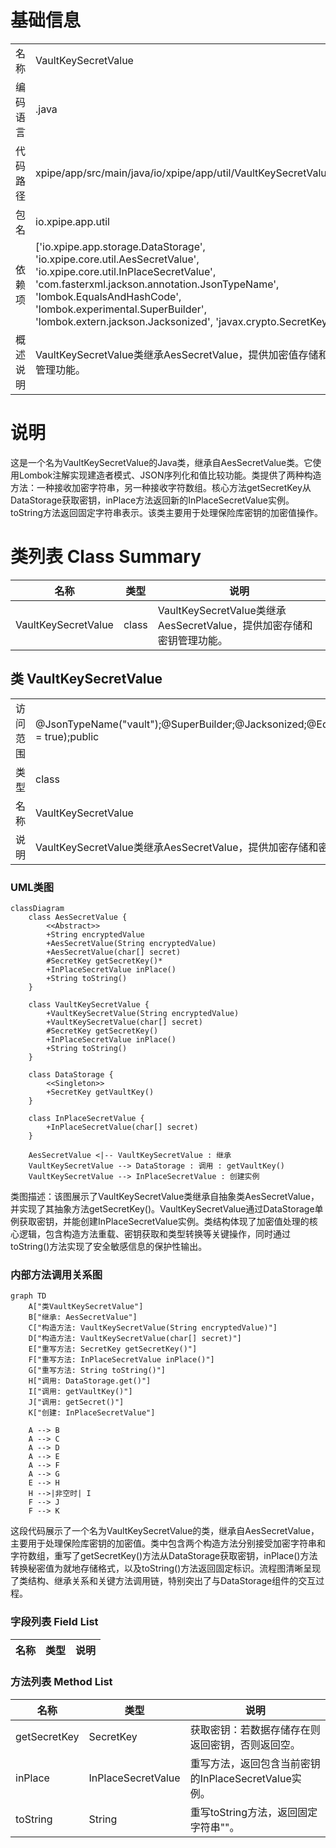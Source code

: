 # 基础信息

|      |      |
|------|------|
| 名称 | VaultKeySecretValue |
| 编码语言 | .java |
| 代码路径 | xpipe/app/src/main/java/io/xpipe/app/util/VaultKeySecretValue.java |
| 包名 | io.xpipe.app.util |
| 依赖项 | ['io.xpipe.app.storage.DataStorage', 'io.xpipe.core.util.AesSecretValue', 'io.xpipe.core.util.InPlaceSecretValue', 'com.fasterxml.jackson.annotation.JsonTypeName', 'lombok.EqualsAndHashCode', 'lombok.experimental.SuperBuilder', 'lombok.extern.jackson.Jacksonized', 'javax.crypto.SecretKey'] |
| 概述说明 | VaultKeySecretValue类继承AesSecretValue，提供加密值存储和密钥管理功能。 |

# 说明

这是一个名为VaultKeySecretValue的Java类，继承自AesSecretValue类。它使用Lombok注解实现建造者模式、JSON序列化和值比较功能。类提供了两种构造方法：一种接收加密字符串，另一种接收字符数组。核心方法getSecretKey从DataStorage获取密钥，inPlace方法返回新的InPlaceSecretValue实例。toString方法返回固定字符串表示。该类主要用于处理保险库密钥的加密值操作。

# 类列表 Class Summary

| 名称   | 类型  | 说明 |
|-------|------|-------------|
| VaultKeySecretValue | class | VaultKeySecretValue类继承AesSecretValue，提供加密存储和密钥管理功能。 |



## 类 VaultKeySecretValue

|      |      |
|------|------|
| 访问范围 | @JsonTypeName("vault");@SuperBuilder;@Jacksonized;@EqualsAndHashCode(callSuper = true);public |
| 类型 | class |
| 名称 | VaultKeySecretValue |
| 说明 | VaultKeySecretValue类继承AesSecretValue，提供加密存储和密钥管理功能。 |


### UML类图

```mermaid
classDiagram
    class AesSecretValue {
        <<Abstract>>
        +String encryptedValue
        +AesSecretValue(String encryptedValue)
        +AesSecretValue(char[] secret)
        #SecretKey getSecretKey()*
        +InPlaceSecretValue inPlace()
        +String toString()
    }

    class VaultKeySecretValue {
        +VaultKeySecretValue(String encryptedValue)
        +VaultKeySecretValue(char[] secret)
        #SecretKey getSecretKey()
        +InPlaceSecretValue inPlace()
        +String toString()
    }

    class DataStorage {
        <<Singleton>>
        +SecretKey getVaultKey()
    }

    class InPlaceSecretValue {
        +InPlaceSecretValue(char[] secret)
    }

    AesSecretValue <|-- VaultKeySecretValue : 继承
    VaultKeySecretValue --> DataStorage : 调用 : getVaultKey()
    VaultKeySecretValue --> InPlaceSecretValue : 创建实例
```

类图描述：该图展示了VaultKeySecretValue类继承自抽象类AesSecretValue，并实现了其抽象方法getSecretKey()。VaultKeySecretValue通过DataStorage单例获取密钥，并能创建InPlaceSecretValue实例。类结构体现了加密值处理的核心逻辑，包含构造方法重载、密钥获取和类型转换等关键操作，同时通过toString()方法实现了安全敏感信息的保护性输出。


### 内部方法调用关系图

```mermaid
graph TD
    A["类VaultKeySecretValue"]
    B["继承: AesSecretValue"]
    C["构造方法: VaultKeySecretValue(String encryptedValue)"]
    D["构造方法: VaultKeySecretValue(char[] secret)"]
    E["重写方法: SecretKey getSecretKey()"]
    F["重写方法: InPlaceSecretValue inPlace()"]
    G["重写方法: String toString()"]
    H["调用: DataStorage.get()"]
    I["调用: getVaultKey()"]
    J["调用: getSecret()"]
    K["创建: InPlaceSecretValue"]

    A --> B
    A --> C
    A --> D
    A --> E
    A --> F
    A --> G
    E --> H
    H -->|非空时| I
    F --> J
    F --> K
```

这段代码展示了一个名为VaultKeySecretValue的类，继承自AesSecretValue，主要用于处理保险库密钥的加密值。类中包含两个构造方法分别接受加密字符串和字符数组，重写了getSecretKey()方法从DataStorage获取密钥，inPlace()方法转换秘密值为就地存储格式，以及toString()方法返回固定标识。流程图清晰呈现了类结构、继承关系和关键方法调用链，特别突出了与DataStorage组件的交互过程。

### 字段列表 Field List

| 名称  | 类型  | 说明 |
|-------|-------|------|

### 方法列表 Method List

| 名称  | 类型  | 说明 |
|-------|-------|------|
| getSecretKey | SecretKey | 获取密钥：若数据存储存在则返回密钥，否则返回空。 |
| inPlace | InPlaceSecretValue | 重写方法，返回包含当前密钥的InPlaceSecretValue实例。 |
| toString | String | 重写toString方法，返回固定字符串"<vault secret>"。 |




